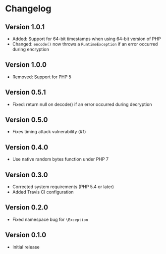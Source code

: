 # Changelog

## Version 1.0.1

- Added: Support for 64-bit timestamps when using 64-bit version of PHP
- Changed: `encode()` now throws a `RuntimeException` if an error occurred
  during encryption

## Version 1.0.0

- Removed: Support for PHP 5

## Version 0.5.1

- Fixed: return null on decode() if an error occurred during decryption

## Version 0.5.0

- Fixes timing attack vulnerability (#1)

## Version 0.4.0

- Use native random bytes function under PHP 7

## Version 0.3.0

- Corrected system requirements (PHP 5.4 or later)
- Added Travis CI configuration

## Version 0.2.0

- Fixed namespace bug for `\Exception`

## Version 0.1.0

- Initial release
